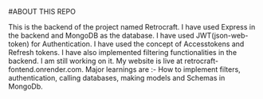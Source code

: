 #ABOUT THIS REPO

This is the backend of the project named Retrocraft. I have used Express in the backend and MongoDB as the database. I have used JWT(json-web-token) for Authentication. I have used the concept
of Accesstokens and Refresh tokens. I have also implemented filtering functionalities in the backend. I am still working on it. My website is live at retrocraft-fontend.onrender.com. 
Major learnings are :- How to implement filters, authentication, calling databases, making models and Schemas in MongoDb.
